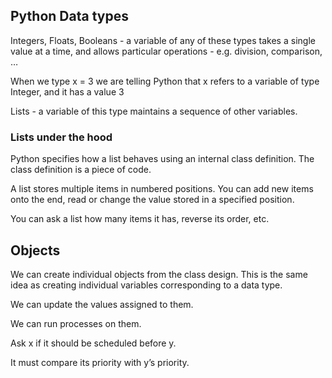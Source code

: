 ## Python Data types

Integers, Floats, Booleans - a variable of any of these types takes a single value at a time, and allows particular operations - e.g. division, comparison, …

When we type x = 3 we are telling Python that x refers to a variable of type Integer, and it has a value 3

Lists - a variable of this type maintains a sequence of other variables.

### Lists under the hood

Python specifies how a list behaves using an internal class definition. The class definition is a piece of code.

A list stores multiple items in numbered positions. You can add new items onto the end, read or change the value stored in a specified position.

You can ask a list how many items it has, reverse its order, etc.

## Objects

We can create individual objects from the class design. This is the same idea as creating individual variables corresponding to a data type.

We can update the values assigned to them.

We can run processes on them.

Ask x if it should be scheduled before y.

It must compare its priority with y’s priority.
